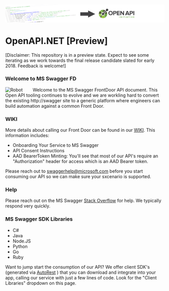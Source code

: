 <div style="background-image: url('https://redir.blob.core.windows.net/assets/logo-large.png');  background-position: right 15px; background-repeat:no-repeat">


![C# Comment Reader Banner](docs/images/banner.png "Convert /// C# Comments --> OpenAPI.NET")

# OpenAPI.NET [Preview]
[Disclaimer: This repository is in a preview state. Expect to see some iterating as we work towards the final release candidate slated for early 2018. Feedback is welcome!]


### Welcome to MS Swagger FD
<img src="https://redir.blob.core.windows.net/assets/robot.png" alt="Robot" style="width: 60px; float:left; margin-right:20pt"/>

Welcome to the MS Swagger FrontDoor API document. This Open API tooling continues to evolve and we are workling hard to convert the existing http://swagger site to a generic platform where engineers can build automation against a common Front Door.

### WIKI
More details about calling our Front Door can be found in our [WIKI](https://aka.ms/swaggerwiki). This information includes:
- Onboarding Your Service to MS Swagger
- API Consent Instructions
- AAD BearerToken Minting: You'll see that most of our API's require an "Authorization" header for access which is an AAD Bearer token.

Please reach out to swaggerhelp@microsoft.com before you start consuming our API so we can make sure your sxcenario is supported.
### Help
Please reach out on the MS Swagger [Stack Overflow](https://aka.ms/swaggerhelp) for help. We typically respond very quickly.

### MS Swagger SDK Libraries
- C#
- Java
- Node.JS
- Python
- Go
- Ruby

Want to jump start the consumption of our API? We  offer client SDK's (generated via [AutoRest](https://github.com/Azure/AutoRest) ) that you can download and integrate into your app, calling our service with just a few lines of code. Look for the "Client Libraries" dropdown on this page.
</div>
